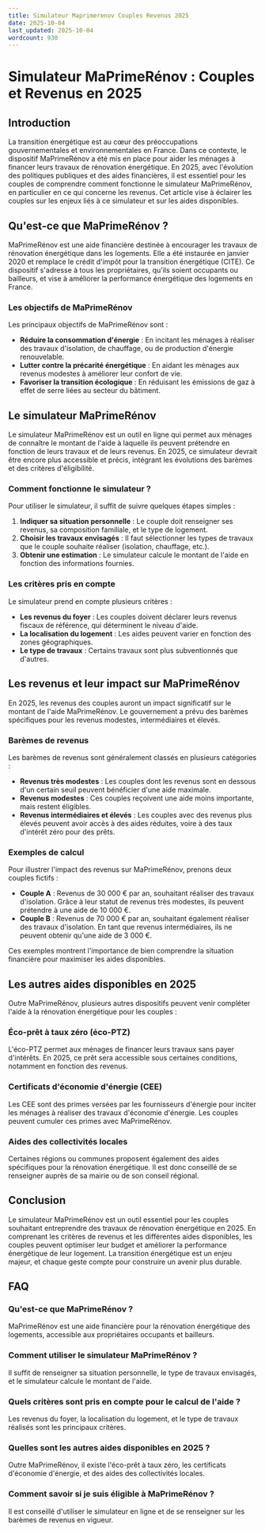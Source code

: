 ```yaml
---
title: Simulateur Maprimerenov Couples Revenus 2025
date: 2025-10-04
last_updated: 2025-10-04
wordcount: 930
---
```


# Simulateur MaPrimeRénov : Couples et Revenus en 2025

## Introduction

La transition énergétique est au cœur des préoccupations gouvernementales et environnementales en France. Dans ce contexte, le dispositif MaPrimeRénov a été mis en place pour aider les ménages à financer leurs travaux de rénovation énergétique. En 2025, avec l'évolution des politiques publiques et des aides financières, il est essentiel pour les couples de comprendre comment fonctionne le simulateur MaPrimeRénov, en particulier en ce qui concerne les revenus. Cet article vise à éclairer les couples sur les enjeux liés à ce simulateur et sur les aides disponibles.

## Qu'est-ce que MaPrimeRénov ?

MaPrimeRénov est une aide financière destinée à encourager les travaux de rénovation énergétique dans les logements. Elle a été instaurée en janvier 2020 et remplace le crédit d'impôt pour la transition énergétique (CITE). Ce dispositif s'adresse à tous les propriétaires, qu'ils soient occupants ou bailleurs, et vise à améliorer la performance énergétique des logements en France.

### Les objectifs de MaPrimeRénov

Les principaux objectifs de MaPrimeRénov sont :

- **Réduire la consommation d'énergie** : En incitant les ménages à réaliser des travaux d'isolation, de chauffage, ou de production d'énergie renouvelable.
- **Lutter contre la précarité énergétique** : En aidant les ménages aux revenus modestes à améliorer leur confort de vie.
- **Favoriser la transition écologique** : En réduisant les émissions de gaz à effet de serre liées au secteur du bâtiment.

## Le simulateur MaPrimeRénov

Le simulateur MaPrimeRénov est un outil en ligne qui permet aux ménages de connaître le montant de l'aide à laquelle ils peuvent prétendre en fonction de leurs travaux et de leurs revenus. En 2025, ce simulateur devrait être encore plus accessible et précis, intégrant les évolutions des barèmes et des critères d'éligibilité.

### Comment fonctionne le simulateur ?

Pour utiliser le simulateur, il suffit de suivre quelques étapes simples :

1. **Indiquer sa situation personnelle** : Le couple doit renseigner ses revenus, sa composition familiale, et le type de logement.
2. **Choisir les travaux envisagés** : Il faut sélectionner les types de travaux que le couple souhaite réaliser (isolation, chauffage, etc.).
3. **Obtenir une estimation** : Le simulateur calcule le montant de l'aide en fonction des informations fournies.

### Les critères pris en compte

Le simulateur prend en compte plusieurs critères :

- **Les revenus du foyer** : Les couples doivent déclarer leurs revenus fiscaux de référence, qui déterminent le niveau d'aide.
- **La localisation du logement** : Les aides peuvent varier en fonction des zones géographiques.
- **Le type de travaux** : Certains travaux sont plus subventionnés que d'autres.

## Les revenus et leur impact sur MaPrimeRénov

En 2025, les revenus des couples auront un impact significatif sur le montant de l'aide MaPrimeRénov. Le gouvernement a prévu des barèmes spécifiques pour les revenus modestes, intermédiaires et élevés.

### Barèmes de revenus

Les barèmes de revenus sont généralement classés en plusieurs catégories :

- **Revenus très modestes** : Les couples dont les revenus sont en dessous d'un certain seuil peuvent bénéficier d'une aide maximale.
- **Revenus modestes** : Ces couples reçoivent une aide moins importante, mais restent éligibles.
- **Revenus intermédiaires et élevés** : Les couples avec des revenus plus élevés peuvent avoir accès à des aides réduites, voire à des taux d'intérêt zéro pour des prêts.

### Exemples de calcul

Pour illustrer l'impact des revenus sur MaPrimeRénov, prenons deux couples fictifs :

- **Couple A** : Revenus de 30 000 € par an, souhaitant réaliser des travaux d'isolation. Grâce à leur statut de revenus très modestes, ils peuvent prétendre à une aide de 10 000 €.
- **Couple B** : Revenus de 70 000 € par an, souhaitant également réaliser des travaux d'isolation. En tant que revenus intermédiaires, ils ne peuvent obtenir qu'une aide de 3 000 €.

Ces exemples montrent l'importance de bien comprendre la situation financière pour maximiser les aides disponibles.

## Les autres aides disponibles en 2025

Outre MaPrimeRénov, plusieurs autres dispositifs peuvent venir compléter l'aide à la rénovation énergétique pour les couples :

### Éco-prêt à taux zéro (éco-PTZ)

L'éco-PTZ permet aux ménages de financer leurs travaux sans payer d'intérêts. En 2025, ce prêt sera accessible sous certaines conditions, notamment en fonction des revenus.

### Certificats d'économie d'énergie (CEE)

Les CEE sont des primes versées par les fournisseurs d'énergie pour inciter les ménages à réaliser des travaux d'économie d'énergie. Les couples peuvent cumuler ces primes avec MaPrimeRénov.

### Aides des collectivités locales

Certaines régions ou communes proposent également des aides spécifiques pour la rénovation énergétique. Il est donc conseillé de se renseigner auprès de sa mairie ou de son conseil régional.

## Conclusion

Le simulateur MaPrimeRénov est un outil essentiel pour les couples souhaitant entreprendre des travaux de rénovation énergétique en 2025. En comprenant les critères de revenus et les différentes aides disponibles, les couples peuvent optimiser leur budget et améliorer la performance énergétique de leur logement. La transition énergétique est un enjeu majeur, et chaque geste compte pour construire un avenir plus durable.

## FAQ

### Qu'est-ce que MaPrimeRénov ?

MaPrimeRénov est une aide financière pour la rénovation énergétique des logements, accessible aux propriétaires occupants et bailleurs.

### Comment utiliser le simulateur MaPrimeRénov ?

Il suffit de renseigner sa situation personnelle, le type de travaux envisagés, et le simulateur calcule le montant de l'aide.

### Quels critères sont pris en compte pour le calcul de l'aide ?

Les revenus du foyer, la localisation du logement, et le type de travaux réalisés sont les principaux critères.

### Quelles sont les autres aides disponibles en 2025 ?

Outre MaPrimeRénov, il existe l'éco-prêt à taux zéro, les certificats d'économie d'énergie, et des aides des collectivités locales.

### Comment savoir si je suis éligible à MaPrimeRénov ?

Il est conseillé d'utiliser le simulateur en ligne et de se renseigner sur les barèmes de revenus en vigueur.